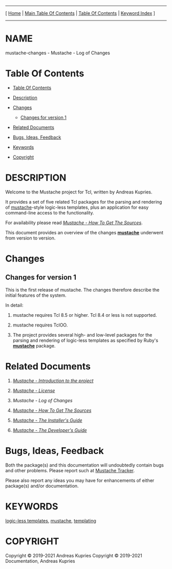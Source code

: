 
[//000000001]: # (mustache\-changes \- Mustache\. Packages for logic\-less templating)
[//000000002]: # (Generated from file 'mustache\_changes\.man' by tcllib/doctools with format 'markdown')
[//000000003]: # (Copyright &copy; 2019\-2021 Andreas Kupries
Copyright &copy; 2019\-2021 Documentation, Andreas Kupries)
[//000000004]: # (mustache\-changes\(n\) 1 doc "Mustache\. Packages for logic\-less templating")

<hr> [ <a href="../../../../../../home">Home</a> | <a
href="../../toc.md">Main Table Of Contents</a> | <a
href="../toc.md">Table Of Contents</a> | <a
href="../../index.md">Keyword Index</a> ] <hr>

# NAME

mustache\-changes \- Mustache \- Log of Changes

# <a name='toc'></a>Table Of Contents

  - [Table Of Contents](#toc)

  - [Description](#section1)

  - [Changes](#section2)

      - [Changes for version 1](#subsection1)

  - [Related Documents](#section3)

  - [Bugs, Ideas, Feedback](#section4)

  - [Keywords](#keywords)

  - [Copyright](#copyright)

# <a name='description'></a>DESCRIPTION

Welcome to the Mustache project for Tcl, written by Andreas Kupries\.

It provides a set of five related Tcl packages for the parsing and rendering of
[mustache](https://mustache\.github\.io/)\-style logic\-less templates, plus an
application for easy command\-line access to the functionality\.

For availability please read *[Mustache \- How To Get The
Sources](mustache\_howto\_get\_sources\.md)*\.

This document provides an overview of the changes
__[mustache](mustache\.md)__ underwent from version to version\.

# <a name='section2'></a>Changes

## <a name='subsection1'></a>Changes for version 1

This is the first release of mustache\. The changes therefore describe the
initial features of the system\.

In detail:

  1. mustache requires Tcl 8\.5 or higher\. Tcl 8\.4 or less is not supported\.

  1. mustache requires TclOO\.

  1. The project provides several high\- and low\-level packages for the parsing
     and rendering of logic\-less templates as specified by Ruby's
     __[mustache](mustache\.md)__ package\.

# <a name='section3'></a>Related Documents

  1. *[Mustache \- Introduction to the project](mustache\_introduction\.md)*

  1. *[Mustache \- License](mustache\_license\.md)*

  1. *Mustache \- Log of Changes*

  1. *[Mustache \- How To Get The Sources](mustache\_howto\_get\_sources\.md)*

  1. *[Mustache \- The Installer's Guide](mustache\_howto\_installation\.md)*

  1. *[Mustache \- The Developer's Guide](mustache\_howto\_development\.md)*

# <a name='section4'></a>Bugs, Ideas, Feedback

Both the package\(s\) and this documentation will undoubtedly contain bugs and
other problems\. Please report such at [Mustache
Tracker](https://core\.tcl\-lang\.org/akupries/mustache)\.

Please also report any ideas you may have for enhancements of either package\(s\)
and/or documentation\.

# <a name='keywords'></a>KEYWORDS

[logic\-less templates](\.\./\.\./index\.md\#key0),
[mustache](\.\./\.\./index\.md\#key2), [templating](\.\./\.\./index\.md\#key1)

# <a name='copyright'></a>COPYRIGHT

Copyright &copy; 2019\-2021 Andreas Kupries
Copyright &copy; 2019\-2021 Documentation, Andreas Kupries
